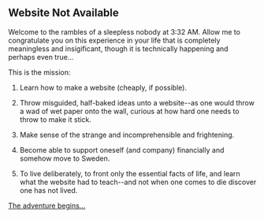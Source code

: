 ## Website Not Available
Welcome to the rambles of a sleepless nobody at 3:32 AM. Allow me to congratulate you on this experience in your life that is completely meaningless and insigificant, though it is technically happening and perhaps even true...

This is the mission:

1. Learn how to make a website (cheaply, if possible).

2. Throw misguided, half-baked ideas unto a website--as one would throw a wad of wet paper onto the wall, curious at how hard one needs to throw to make it stick.

3. Make sense of the strange and incomprehensible and frightening.

4. Become able to support oneself (and company) financially and somehow move to Sweden.

5. To live deliberately, to front only the essential facts of life, and learn what the website had to teach--and not when one comes to die discover one has not lived.

[The adventure begins...](https://websitenotavailable.github.io/Website-Not-Available/)
